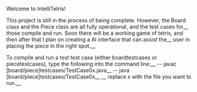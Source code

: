 Welcome to IntelliTetris!

This project is still in the process of being complete. However, the Board class and the Piece class are all fully operational, and the test cases for__ those compile and run. Soon there will be a working game of tetris, and then after that I plan on creating a AI interface that can assist the__ user in placing the piece in the right spot.__ 

To compile and run a test test case (either boardtestcases or piecetestcases), type the following into the command line:__
        -- javac [board/piece]testcases/TestCase0x.java__
        -- java [board/piece]testcases/TestCase0x__
        __
        replace x with the file you want to run.__